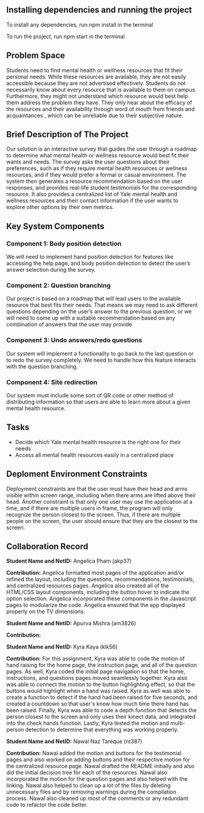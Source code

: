 ## Installing dependencies and running the project

To install any dependencies, run npm install in the terminal

To run the project, run npm start in the terminal


## Problem Space

Students need to find mental health or wellness resources that fit their personal needs. While these resources are available, they are not easily accessible because they are not advertised effectively. Students do not necessarily know about every resource that is available to them on campus. Furthermore, they might not understand which resource would best help them address the problem they have. They only hear about the efficacy of the resources and their availability through word of mouth from friends and acquaintances , which can be unreliable due to their subjective nature.

## Brief Description of The Project

Our solution is an interactive survey that guides the user through a roadmap to determine what mental health or wellness resource would best fit their wants and needs. The survey asks the user questions about their preferences, such as if they require mental health resources or wellness resources, and if they would prefer a formal or casual environment. The system then generates a resource recommendation based on the user responses, and provides real-life student testimonials for the corresponding resource. It also provides a centralized list of Yale mental health and wellness resources and their contact information if the user wants to explore other options by their own metrics.

## Key System Components

### Component 1: Body position detection
We will need to implement hand position detection for features like accessing the help page, and body position detection to detect the user’s answer selection during the survey.

### Component 2: Question branching
Our project is based on a roadmap that will lead users to the available resource that best fits their needs. That means we may need to ask different questions depending on the user’s answer to the previous question, or we will need to come up with a suitable recommendation based on any combination of answers that the user may provide.

### Component 3: Undo answers/redo questions
Our system will implement a functionality to go back to the last question or to redo the survey completely. We need to handle how this feature interacts with the question branching.

### Component 4: Site redirection
Our system must include some sort of QR code or other method of distributing information so that users are able to learn more about a given mental health resource. 

## Tasks
* Decide which Yale mental health resource is the right one for their needs
* Access all mental health resources easily in a centralized place

## Deploment Environment Constraints

Deployment constraints are that the user must have their head and arms visible within screen range, including when there arms are lifted above their head. Another constraint is that only one user may use the application at a time, and if there are multiple users in frame, the program will only recognize the person closest to the screen. Thus, if there are multiple people on the screen, the user should ensure that they are the closest to the screen. 



## Collaboration Record

**Student Name and NetID:** Angelica Pham (akp37)

**Contribution:** 
Angelica formatted most pages of the application and/or refined the layout, including the questions, recommendations, testimonials, and centralized resources pages. Angelica also created all of the HTML/CSS layout components, including the button hover to indicate the option selection. Angelica incorporated these components in the Javascript pages to modularize the code. Angelica ensured that the app displayed properly on the TV dimensions.

**Student Name and NetID:** Apurva Mishra (am3826)

**Contribution:** 

**Student Name and NetID:** Kyra Kaya (klk56)

**Contribution:** 
For this assignment, Kyra was able to code the motion of hand raising for the home page, the instruction page, and all of the question pages. As well, Kyra coded the initial page navigation so that the home, instructions, and questions pages moved seamlessly together. Kyra also was able to connect the motion to the button highlighting effect, so that the buttons would highlight when a hand was raised. Kyra as well was able to create a function to detect if the hand had been raised for five seconds, and created a countdown so that user's know how much time there hand has been raised. Finally, Kyra was able to code a depth function that detects the person closest to the screen and only uses their kinect data, and integrated into the check hands function. Lastly, Kyra tested the motion and multi-person detection to determine that everything was working properly.

**Student Name and NetID:** Nawal Naz Tareque (nt387)

**Contribution:** Nawal added the motion and buttons for the testimonial pages and also worked on adding buttons and their respective motion for the centralized resource page. Nawal drafted the README initially and also did the initial decision tree for each of the resources. Nawal also incorporated the motion for the question pages and also helped with the linking. Nawal also helped to clean up a lot of the files by deleting unnecessary files and by removing warnings during the compilation process. Nawal also cleaned up most of the comments or any redundant code to refactor the code better. 